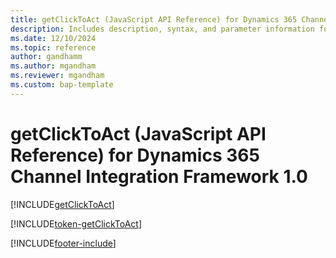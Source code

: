 ```yaml
---
title: getClickToAct (JavaScript API Reference) for Dynamics 365 Channel Integration Framework 1.0
description: Includes description, syntax, and parameter information for the getClickToAct method in JavaScript API Reference for Channel Integration Framework 1.0. 
ms.date: 12/10/2024
ms.topic: reference
author: gandhamm
ms.author: mgandham
ms.reviewer: mgandham
ms.custom: bap-template 
---
```


# getClickToAct (JavaScript API Reference) for Dynamics 365 Channel Integration Framework 1.0

[!INCLUDE[getClickToAct](Includes/getClickToAct-description.md)]

[!INCLUDE[token-getClickToAct](../../../../shared/token-getClickToAct.md)]


[!INCLUDE[footer-include](../../../../../includes/footer-banner.md)]
